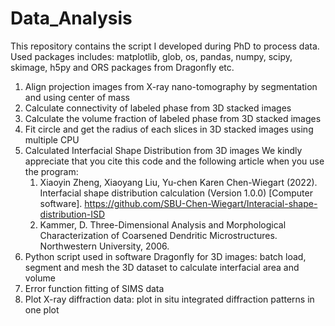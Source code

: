# Data_Analysis
This repository contains the script I developed during PhD to process data. Used packages includes: matplotlib, glob, os, pandas, numpy, scipy, skimage, h5py and ORS packages from Dragonfly etc.

1. Align projection images from X-ray nano-tomography by segmentation and using center of mass
2. Calculate connectivity of labeled phase from 3D stacked images 
3. Calculate the volume fraction of labeled phase from 3D stacked images
4. Fit circle and get the radius of each slices in 3D stacked images using multiple CPU
5. Calculated Interfacial Shape Distribution from 3D images
	We kindly appreciate that you cite this code and the following article when you use the program:
	1. Xiaoyin Zheng, Xiaoyang Liu, Yu-chen Karen Chen-Wiegart (2022). Interfacial shape distribution calculation (Version 1.0.0) [Computer software]. https://github.com/SBU-Chen-Wiegart/Interacial-shape-distribution-ISD
	2. Kammer, D. Three-Dimensional Analysis and Morphological Characterization of Coarsened Dendritic Microstructures. Northwestern University, 2006.
6. Python script used in software Dragonfly for 3D images: batch load, segment and mesh the 3D dataset to calculate interfacial area and volume
7. Error function fitting of SIMS data
8. Plot X-ray diffraction data: plot in situ integrated diffraction patterns in one plot
